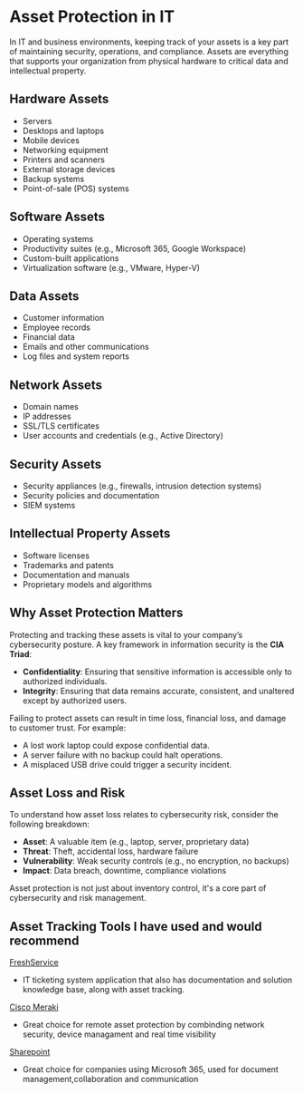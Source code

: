 # Asset Protection in IT

In IT and business environments, keeping track of your assets is a key part of maintaining security, operations, and compliance. Assets are everything that supports your organization from physical hardware to critical data and intellectual property.

## Hardware Assets
- Servers  
- Desktops and laptops  
- Mobile devices  
- Networking equipment  
- Printers and scanners  
- External storage devices  
- Backup systems  
- Point-of-sale (POS) systems  

## Software Assets
- Operating systems  
- Productivity suites (e.g., Microsoft 365, Google Workspace)  
- Custom-built applications  
- Virtualization software (e.g., VMware, Hyper-V)  

## Data Assets
- Customer information  
- Employee records  
- Financial data  
- Emails and other communications  
- Log files and system reports  

## Network Assets
- Domain names  
- IP addresses  
- SSL/TLS certificates  
- User accounts and credentials (e.g., Active Directory)  

## Security Assets
- Security appliances (e.g., firewalls, intrusion detection systems)  
- Security policies and documentation  
- SIEM systems  

## Intellectual Property Assets
- Software licenses  
- Trademarks and patents  
- Documentation and manuals  
- Proprietary models and algorithms  

## Why Asset Protection Matters

Protecting and tracking these assets is vital to your company’s cybersecurity posture. A key framework in information security is the **CIA Triad**:

- **Confidentiality**: Ensuring that sensitive information is accessible only to authorized individuals.  
- **Integrity**: Ensuring that data remains accurate, consistent, and unaltered except by authorized users.  

Failing to protect assets can result in time loss, financial loss, and damage to customer trust. For example:
- A lost work laptop could expose confidential data.
- A server failure with no backup could halt operations.
- A misplaced USB drive could trigger a security incident.

## Asset Loss and Risk

To understand how asset loss relates to cybersecurity risk, consider the following breakdown:

- **Asset**: A valuable item (e.g., laptop, server, proprietary data)  
- **Threat**: Theft, accidental loss, hardware failure  
- **Vulnerability**: Weak security controls (e.g., no encryption, no backups)  
- **Impact**: Data breach, downtime, compliance violations  

Asset protection is not just about inventory control, it's a core part of cybersecurity and risk management.

## Asset Tracking Tools I have used and would recommend
[FreshService](https://www.freshworks.com/freshservice/)
- IT ticketing system application that also has documentation and solution knowledge base, along with asset tracking.

[Cisco Meraki](https://meraki.cisco.com/)
- Great choice for remote asset protection by combinding network security, device managament and real time visibility

[Sharepoint](https://www.microsoft.com/en-us/microsoft-365/sharepoint/collaboration)
- Great choice for companies using Microsoft 365, used for document management,collaboration and communication



